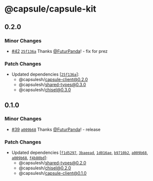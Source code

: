 # @capsule/capsule-kit

## 0.2.0

### Minor Changes

- [#42](https://github.com/FuturPanda/capsule/pull/42) [`25f136a`](https://github.com/FuturPanda/capsule/commit/25f136aa2d76313d231818f2ec25f1553735b611) Thanks [@FuturPanda](https://github.com/FuturPanda)! - fix for prez

### Patch Changes

- Updated dependencies [[`25f136a`](https://github.com/FuturPanda/capsule/commit/25f136aa2d76313d231818f2ec25f1553735b611)]:
  - @capsulesh/capsule-client@0.2.0
  - @capsulesh/shared-types@0.3.0
  - @capsulesh/chisel@0.3.0

## 0.1.0

### Minor Changes

- [#39](https://github.com/FuturPanda/capsule/pull/39) [`a009b68`](https://github.com/FuturPanda/capsule/commit/a009b68bbce913d6f98d4ac95c16ad446e931fb0) Thanks [@FuturPanda](https://github.com/FuturPanda)! - release

### Patch Changes

- Updated dependencies [[`f1d5297`](https://github.com/FuturPanda/capsule/commit/f1d5297acec2f3331bfb268cf36e565cf93d8593), [`3baeead`](https://github.com/FuturPanda/capsule/commit/3baeeadfd771f2c11ed23d3cb088e25a478b6943), [`1d016ae`](https://github.com/FuturPanda/capsule/commit/1d016ae6733cc9d215220be8e2bb6fe2c70ad346), [`b9710b2`](https://github.com/FuturPanda/capsule/commit/b9710b257031ca2b30698cfb34cb2dca655fd339), [`a009b68`](https://github.com/FuturPanda/capsule/commit/a009b68bbce913d6f98d4ac95c16ad446e931fb0), [`a009b68`](https://github.com/FuturPanda/capsule/commit/a009b68bbce913d6f98d4ac95c16ad446e931fb0), [`f4b80bd`](https://github.com/FuturPanda/capsule/commit/f4b80bdaea84b828b1cf62917f548b5ed9503ba3)]:
  - @capsulesh/shared-types@0.2.0
  - @capsulesh/chisel@0.2.0
  - @capsulesh/capsule-client@0.1.0
